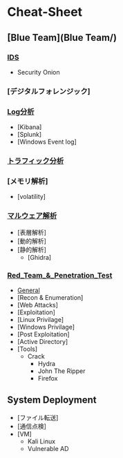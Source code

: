 # Cheat-Sheet

## [Blue Team](Blue Team/)
### [IDS](#https://github.com/5A73/Cheat-Sheet/tree/main/Blue%20Team)
- Security Onion
### [デジタルフォレンジック]
### [Log分析]()
- [Kibana]
- [Splunk]
- [Windows Event log]
### [トラフィック分析]()
### [メモリ解析]
- [volatility]

### [マルウェア解析](#)
- [表層解析]
- [動的解析]
- [静的解析]
  - [Ghidra]


### [Red_Team_&_Penetration_Test](#https://github.com/5A73/Cheat-Sheet/tree/main/Red%20Team%20%26%20Penetration%20Test)

- [General](General/)
- [Recon & Enumeration]
- [Web Attacks]
- [Exploitation]
- [Linux Privilage]
- [Windows Privilage]
- [Post Exploitation]
- [Active Directory]
- [Tools]
  - Crack
    - Hydra
    - John The Ripper
    - Firefox

## System Deployment
- [ファイル転送]
- [通信点検]
- [VM]
  - Kali Linux
  - Vulnerable AD